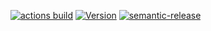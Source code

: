 [![actions build](https://img.shields.io/github/actions/workflow/status/scudella/portfolio-actions/image.yml?branch=main)](https://github.com/scudella/portfolio-actions/actions/workflows/image.yml)
[![Version](https://img.shields.io/github/v/tag/scudella/portfolio-actions)](https://portfolio.scudella.net.br)
[![semantic-release](https://img.shields.io/badge/%20%20%F0%9F%93%A6%F0%9F%9A%80-semantic--release-e10079.svg)](https://github.com/semantic-release/semantic-release)

